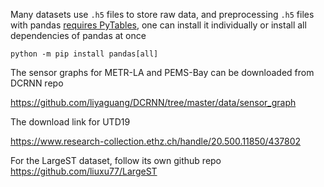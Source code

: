 

Many datasets use `.h5` files to store raw data, and preprocessing `.h5` files with pandas [requires PyTables](https://pandas.pydata.org/docs/getting_started/install.html#dependencies), one can install it individually or install all dependencies of pandas at once

```
python -m pip install pandas[all]
```

The sensor graphs for METR-LA and PEMS-Bay can be downloaded from DCRNN repo

https://github.com/liyaguang/DCRNN/tree/master/data/sensor_graph

The download link for UTD19

https://www.research-collection.ethz.ch/handle/20.500.11850/437802

For the LargeST dataset, follow its own github repo https://github.com/liuxu77/LargeST
